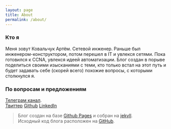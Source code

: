 ```yaml
---
layout: page
title: About
permalink: /about/
---
```

### Кто я
Меня зовут Ковальчук Артём. Сетевой инженер. 
Раньше был инженером-конструктором, потом перешел в IT и увлекся сетями.
Пока готовился к CCNA, увлекся идеей автоматизации. Блог создан в порыве поделиться своими изысканиями с теми, кто только встал на этот путь и будет задавать себе (скорей всего) похожие вопросы, с которыми столкнулся я.

### По вопросам и предложениям
[Телеграм канал](https://t.me/netautomation).  
[Твиттер](https://twitter.com/Woo_Hung)
[Github](https://github.com/woohung)
[LinkedIn](https://www.linkedin.com/in/artem-kovalchuk-01a2051a3/)  

>Блог создан на базе [Github Pages](https://pages.github.com) и собран на [jekyll](jekyll-organization).  
Исходный код блога расположен на [GitHub](https://github.com/woohung/woohung.github.io).
